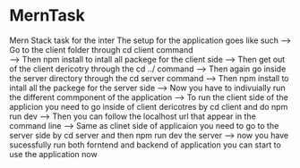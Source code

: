 # MernTask 

Mern Stack task for the inter
The setup for the application goes like such 
--> Go to the client folder through cd client command  
--> Then npm install to intall all packege for the client side
--> Then get out of the client dericotry through the cd ../ command
--> Then again go inside the server directory through the cd server command
--> Then npm install to intall all the packege for the server side
--> Now you have to indivuially run the different commponent of the application
--> To run the client side of the applicion you need to go inside of client dericotres by cd client and do npm run dev
--> Then you can follow the localhost url that appear in the command line
--> Same as clinet side of applicaion you need to go to the server side by cd server and then npm run dev the server
--> now you have sucessfully run both forntend and backend of application you can start to use the application now